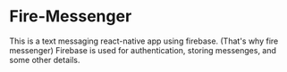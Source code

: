 # Fire-Messenger
This is a text messaging react-native app using firebase. (That's why fire messenger)
Firebase is used for authentication, storing messenges, and some other details.
